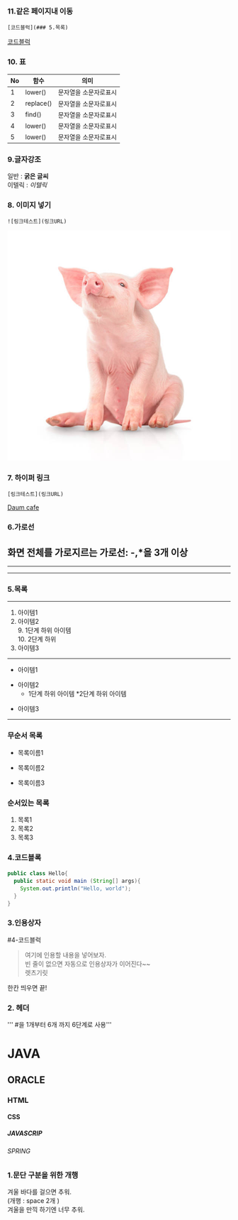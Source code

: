 ### 11.같은 페이지내 이동
```
[코드블럭](### 5.목록)
```
[코드블럭](#4-코드블럭)

### 10. 표  
| No | 함수 | 의미 |
|----|------|------|
|1|lower()|문자열을 소문자로표시|
|2|replace()|문자열을 소문자로표시|
|3|find()|문자열을 소문자로표시|
|4|lower()|문자열을 소문자로표시|
|5|lower()|문자열을 소문자로표시|

### 9.글자강조
일반 : **굵은 글씨**  
이텔릭 : *이텔릭*  


### 8. 이미지 넣기
```
![링크테스트](링크URL)
```
![window 귀여운 우리 핑크돼지](https://github.com/SeongUkS2/markdown20240125/blob/main/img/istockphoto-1330979521-612x612.jpg)
### 7. 하이퍼 링크
```
[링크테스트](링크URL)
```
[Daum cafe](https://cafe.daum.net/pcwk/bTXq/45)

### 6.가로선
화면 전체를 가로지르는 가로선: -,*을 3개 이상
---
***
----

### 5.목록
---
1. 아이템1
2. 아이템2  
   9. 1단계 하위 아이템  
       10. 2단계 하위
3. 아이템3
    
---  
- 아이템1
+ 아이템2
  - 1단계 하위 아이템
    *2단계 하위 아이템
* 아이템3
---
### 무순서 목록
* 목록이름1  
- 목록이름2
+ 목록이름3

### 순서있는 목록
1. 목록1
2. 목록2
3. 목록3

### 4.코드블록
```JAVA  
public class Hello{
  public static void main (String[] args){
    System.out.println("Hello, world");
  }
}  
```
### 3.인용상자
#4-코드블럭  
>여기에 인용할 내용을 넣어보자.  
>빈 줄이 없으면 자동으로 인용상자가 이어진다~~   
렛츠기릿

한칸 띄우면 끝!

### 2. 헤더  
''' #을 1개부터 6개 까지 6단계로 사용'''  
# JAVA
## ORACLE
### HTML
#### CSS
##### JAVASCRIP
###### SPRING

### 1.문단 구분을 위한 개행
겨울 바다를 걸으면 추워.  
(개행 : space 2개 )  
겨울을 만끽 하기엔 너무 추워.
